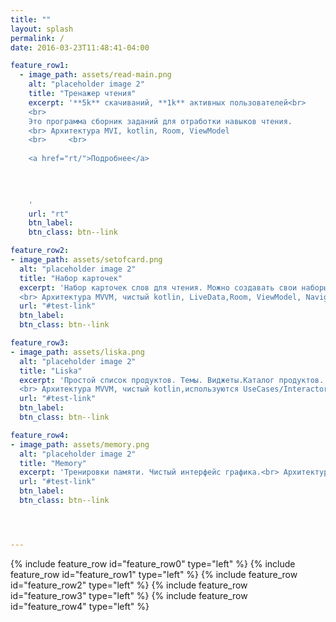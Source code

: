 ```yaml
---
title: ""
layout: splash
permalink: /
date: 2016-03-23T11:48:41-04:00

feature_row1:
  - image_path: assets/read-main.png
    alt: "placeholder image 2"
    title: "Тренажер чтения"
    excerpt: '**5k** скачиваний, **1k** активных пользователей<br>
    <br>
    Это программа сборник заданий для отработки навыков чтения.
    <br> Архитектура MVI, kotlin, Room, ViewModel
    <br>     <br>
    
    <a href="rt/">Подробнее</a>

 
 
    
    '
    url: "rt"
    btn_label:   
    btn_class: btn--link

feature_row2:
- image_path: assets/setofcard.png
  alt: "placeholder image 2"
  title: "Набор карточек"
  excerpt: 'Набор карточек слов для чтения. Можно создавать свои наборы карт, можно откладывать карты для повтора позднее.
  <br> Архитектура MVVM, чистый kotlin, LiveData,Room, ViewModel, Navigation '
  url: "#test-link"
  btn_label:   
  btn_class: btn--link

feature_row3:
- image_path: assets/liska.png
  alt: "placeholder image 2"
  title: "Liska"
  excerpt: 'Простой список продуктов. Темы. Виджеты.Каталог продуктов.
  <br> Архитектура MVVM, чистый kotlin,используются UseCases/Interactors, LiveData,Room, ViewModel, Navigation'
  url: "#test-link"
  btn_label:   
  btn_class: btn--link

feature_row4:
- image_path: assets/memory.png
  alt: "placeholder image 2"
  title: "Memory"
  excerpt: 'Тренировки памяти. Чистый интерфейс графика.<br> Архитектура MVP, java.'
  url: "#test-link"
  btn_label:   
  btn_class: btn--link




---
```


{% include feature_row id="feature_row0" type="left" %}
{% include feature_row id="feature_row1" type="left" %}
{% include feature_row id="feature_row2" type="left" %}
{% include feature_row id="feature_row3" type="left" %}
{% include feature_row id="feature_row4" type="left" %}

